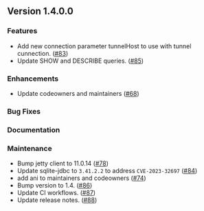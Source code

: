 ## Version 1.4.0.0

### Features
* Add new connection parameter tunnelHost to use with tunnel cunnection. ([#83](https://github.com/opensearch-project/sql-jdbc/pull/83))
* Update SHOW and DESCRIBE queries. ([#85](https://github.com/opensearch-project/sql-jdbc/pull/85))

### Enhancements
* Update codeowners and maintainers ([#68](https://github.com/opensearch-project/sql-jdbc/pull/68))

### Bug Fixes

### Documentation

### Maintenance
* Bump jetty client to 11.0.14 ([#78](https://github.com/opensearch-project/sql-jdbc/pull/78))
* Update sqlite-jdbc to `3.41.2.2` to address `CVE-2023-32697` ([#84](https://github.com/opensearch-project/sql-jdbc/pull/84))
* add ani to maintainers and codeowners ([#74](https://github.com/opensearch-project/sql-jdbc/pull/74))
* Bump version to 1.4. ([#86](https://github.com/opensearch-project/sql-jdbc/pull/86))
* Update CI workflows. ([#87](https://github.com/opensearch-project/sql-jdbc/pull/87))
* Update release notes. ([#88](https://github.com/opensearch-project/sql-jdbc/pull/88))
